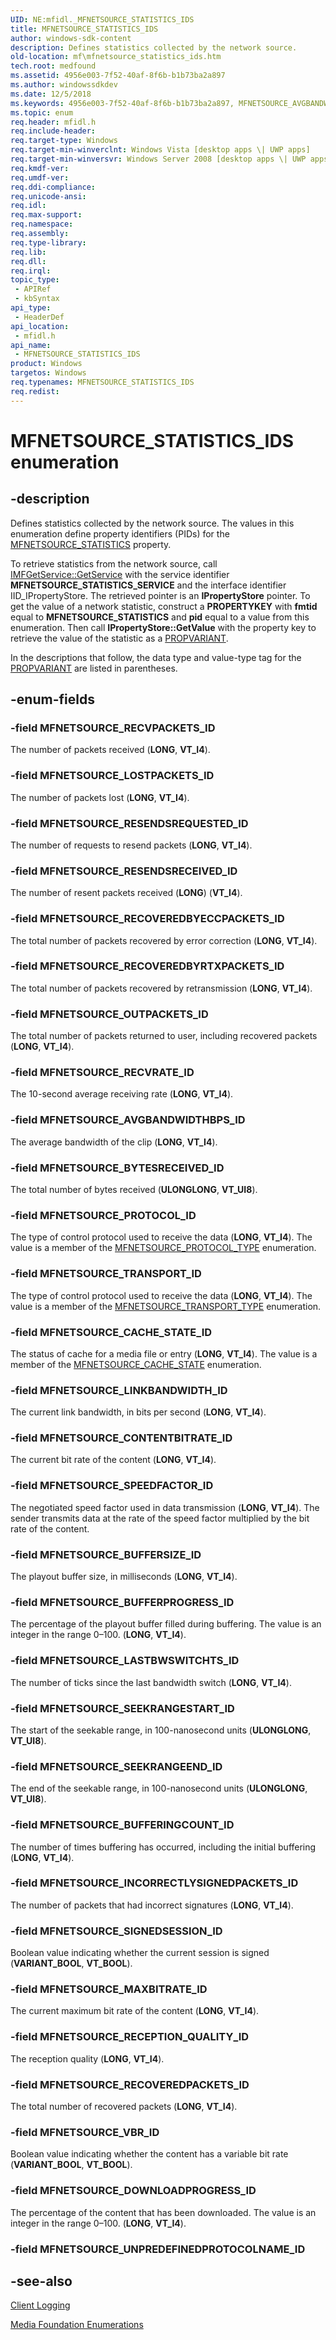 ```yaml
---
UID: NE:mfidl._MFNETSOURCE_STATISTICS_IDS
title: MFNETSOURCE_STATISTICS_IDS
author: windows-sdk-content
description: Defines statistics collected by the network source.
old-location: mf\mfnetsource_statistics_ids.htm
tech.root: medfound
ms.assetid: 4956e003-7f52-40af-8f6b-b1b73ba2a897
ms.author: windowssdkdev
ms.date: 12/5/2018
ms.keywords: 4956e003-7f52-40af-8f6b-b1b73ba2a897, MFNETSOURCE_AVGBANDWIDTHBPS_ID, MFNETSOURCE_BUFFERINGCOUNT_ID, MFNETSOURCE_BUFFERPROGRESS_ID, MFNETSOURCE_BUFFERSIZE_ID, MFNETSOURCE_BYTESRECEIVED_ID, MFNETSOURCE_CACHE_STATE_ID, MFNETSOURCE_CONTENTBITRATE_ID, MFNETSOURCE_DOWNLOADPROGRESS_ID, MFNETSOURCE_INCORRECTLYSIGNEDPACKETS_ID, MFNETSOURCE_LASTBWSWITCHTS_ID, MFNETSOURCE_LINKBANDWIDTH_ID, MFNETSOURCE_LOSTPACKETS_ID, MFNETSOURCE_MAXBITRATE_ID, MFNETSOURCE_OUTPACKETS_ID, MFNETSOURCE_PROTOCOL_ID, MFNETSOURCE_RECEPTION_QUALITY_ID, MFNETSOURCE_RECOVEREDBYECCPACKETS_ID, MFNETSOURCE_RECOVEREDBYRTXPACKETS_ID, MFNETSOURCE_RECOVEREDPACKETS_ID, MFNETSOURCE_RECVPACKETS_ID, MFNETSOURCE_RECVRATE_ID, MFNETSOURCE_RESENDSRECEIVED_ID, MFNETSOURCE_RESENDSREQUESTED_ID, MFNETSOURCE_SEEKRANGEEND_ID, MFNETSOURCE_SEEKRANGESTART_ID, MFNETSOURCE_SIGNEDSESSION_ID, MFNETSOURCE_SPEEDFACTOR_ID, MFNETSOURCE_STATISTICS_IDS, MFNETSOURCE_STATISTICS_IDS enumeration [Media Foundation], MFNETSOURCE_TRANSPORT_ID, MFNETSOURCE_VBR_ID, mf.mfnetsource_statistics_ids, mfidl/MFNETSOURCE_AVGBANDWIDTHBPS_ID, mfidl/MFNETSOURCE_BUFFERINGCOUNT_ID, mfidl/MFNETSOURCE_BUFFERPROGRESS_ID, mfidl/MFNETSOURCE_BUFFERSIZE_ID, mfidl/MFNETSOURCE_BYTESRECEIVED_ID, mfidl/MFNETSOURCE_CACHE_STATE_ID, mfidl/MFNETSOURCE_CONTENTBITRATE_ID, mfidl/MFNETSOURCE_DOWNLOADPROGRESS_ID, mfidl/MFNETSOURCE_INCORRECTLYSIGNEDPACKETS_ID, mfidl/MFNETSOURCE_LASTBWSWITCHTS_ID, mfidl/MFNETSOURCE_LINKBANDWIDTH_ID, mfidl/MFNETSOURCE_LOSTPACKETS_ID, mfidl/MFNETSOURCE_MAXBITRATE_ID, mfidl/MFNETSOURCE_OUTPACKETS_ID, mfidl/MFNETSOURCE_PROTOCOL_ID, mfidl/MFNETSOURCE_RECEPTION_QUALITY_ID, mfidl/MFNETSOURCE_RECOVEREDBYECCPACKETS_ID, mfidl/MFNETSOURCE_RECOVEREDBYRTXPACKETS_ID, mfidl/MFNETSOURCE_RECOVEREDPACKETS_ID, mfidl/MFNETSOURCE_RECVPACKETS_ID, mfidl/MFNETSOURCE_RECVRATE_ID, mfidl/MFNETSOURCE_RESENDSRECEIVED_ID, mfidl/MFNETSOURCE_RESENDSREQUESTED_ID, mfidl/MFNETSOURCE_SEEKRANGEEND_ID, mfidl/MFNETSOURCE_SEEKRANGESTART_ID, mfidl/MFNETSOURCE_SIGNEDSESSION_ID, mfidl/MFNETSOURCE_SPEEDFACTOR_ID, mfidl/MFNETSOURCE_STATISTICS_IDS, mfidl/MFNETSOURCE_TRANSPORT_ID, mfidl/MFNETSOURCE_VBR_ID
ms.topic: enum
req.header: mfidl.h
req.include-header: 
req.target-type: Windows
req.target-min-winverclnt: Windows Vista [desktop apps \| UWP apps]
req.target-min-winversvr: Windows Server 2008 [desktop apps \| UWP apps]
req.kmdf-ver: 
req.umdf-ver: 
req.ddi-compliance: 
req.unicode-ansi: 
req.idl: 
req.max-support: 
req.namespace: 
req.assembly: 
req.type-library: 
req.lib: 
req.dll: 
req.irql: 
topic_type:
 - APIRef
 - kbSyntax
api_type:
 - HeaderDef
api_location:
 - mfidl.h
api_name:
 - MFNETSOURCE_STATISTICS_IDS
product: Windows
targetos: Windows
req.typenames: MFNETSOURCE_STATISTICS_IDS
req.redist: 
---
```


# MFNETSOURCE_STATISTICS_IDS enumeration


## -description


Defines statistics collected by the network source. The values in this enumeration define property identifiers (PIDs) for the <a href="https://msdn.microsoft.com/1948481b-febd-434b-a5dc-faef592ea0ed">MFNETSOURCE_STATISTICS</a> property.

To retrieve statistics from the network source, call <a href="https://msdn.microsoft.com/4287dd1f-1718-4231-bc62-b58e0e61d688">IMFGetService::GetService</a> with the service identifier <b>MFNETSOURCE_STATISTICS_SERVICE</b> and the interface identifier IID_IPropertyStore. The retrieved pointer is an <b>IPropertyStore</b> pointer. To get the value of a network statistic, construct a <b>PROPERTYKEY</b> with <b>fmtid</b> equal to <b>MFNETSOURCE_STATISTICS</b> and <b>pid</b> equal to a value from this enumeration. Then call <b>IPropertyStore::GetValue</b> with the property key to retrieve the value of the statistic as a <a href="https://msdn.microsoft.com/e86cc279-826d-4767-8d96-fc8280060ea1">PROPVARIANT</a>. 

In the descriptions that follow, the data type and value-type tag for the <a href="https://msdn.microsoft.com/e86cc279-826d-4767-8d96-fc8280060ea1">PROPVARIANT</a> are listed in parentheses.


## -enum-fields




### -field MFNETSOURCE_RECVPACKETS_ID

The number of packets received (<b>LONG</b>, <b>VT_I4</b>).
          


### -field MFNETSOURCE_LOSTPACKETS_ID

The number of packets lost (<b>LONG</b>, <b>VT_I4</b>).
          


### -field MFNETSOURCE_RESENDSREQUESTED_ID

The number of requests to resend packets (<b>LONG</b>, <b>VT_I4</b>).
          


### -field MFNETSOURCE_RESENDSRECEIVED_ID

The number of resent packets received (<b>LONG</b>) (<b>VT_I4</b>).
          


### -field MFNETSOURCE_RECOVEREDBYECCPACKETS_ID

The total number of packets recovered by error correction (<b>LONG</b>, <b>VT_I4</b>).
          


### -field MFNETSOURCE_RECOVEREDBYRTXPACKETS_ID

The total number of packets recovered by retransmission (<b>LONG</b>, <b>VT_I4</b>).
          


### -field MFNETSOURCE_OUTPACKETS_ID

The total number of packets returned to user, including recovered packets (<b>LONG</b>, <b>VT_I4</b>).
          


### -field MFNETSOURCE_RECVRATE_ID

The 10-second average receiving rate (<b>LONG</b>, <b>VT_I4</b>).
          


### -field MFNETSOURCE_AVGBANDWIDTHBPS_ID

The average bandwidth of the clip (<b>LONG</b>, <b>VT_I4</b>).
          


### -field MFNETSOURCE_BYTESRECEIVED_ID

The total number of bytes received (<b>ULONGLONG</b>, <b>VT_UI8</b>).
          


### -field MFNETSOURCE_PROTOCOL_ID

The type of control protocol used to receive the data (<b>LONG</b>, <b>VT_I4</b>). The value is a member of the <a href="https://msdn.microsoft.com/dd628b9e-3c52-4c14-aa0f-5e0b811d3f57">MFNETSOURCE_PROTOCOL_TYPE</a> enumeration.
          


### -field MFNETSOURCE_TRANSPORT_ID

The type of control protocol used to receive the data (<b>LONG</b>, <b>VT_I4</b>). The value is a member of the <a href="https://msdn.microsoft.com/b3cdb604-15eb-4df7-af30-b21093c93781">MFNETSOURCE_TRANSPORT_TYPE</a> enumeration.
          


### -field MFNETSOURCE_CACHE_STATE_ID

The status of cache for a media file or entry (<b>LONG</b>, <b>VT_I4</b>). The value is a member of the <a href="https://msdn.microsoft.com/fc7f2f66-02a3-455a-820b-304a53494ef1">MFNETSOURCE_CACHE_STATE</a> enumeration.
          


### -field MFNETSOURCE_LINKBANDWIDTH_ID

The current link bandwidth, in bits per second (<b>LONG</b>, <b>VT_I4</b>).
          


### -field MFNETSOURCE_CONTENTBITRATE_ID

The current bit rate of the content (<b>LONG</b>, <b>VT_I4</b>).
          


### -field MFNETSOURCE_SPEEDFACTOR_ID

The negotiated speed factor used in data transmission (<b>LONG</b>, <b>VT_I4</b>). The sender transmits data at the rate of the speed factor multiplied by the bit rate of the content.
          


### -field MFNETSOURCE_BUFFERSIZE_ID

The playout buffer size, in milliseconds (<b>LONG</b>, <b>VT_I4</b>).
          


### -field MFNETSOURCE_BUFFERPROGRESS_ID

The percentage of the playout buffer filled during buffering. The value is an integer in the range 0–100. (<b>LONG</b>, <b>VT_I4</b>).
          


### -field MFNETSOURCE_LASTBWSWITCHTS_ID

The number of ticks since the last bandwidth switch (<b>LONG</b>, <b>VT_I4</b>).
          


### -field MFNETSOURCE_SEEKRANGESTART_ID

The start of the seekable range, in 100-nanosecond units (<b>ULONGLONG</b>, <b>VT_UI8</b>).
          


### -field MFNETSOURCE_SEEKRANGEEND_ID

The end of the seekable range, in 100-nanosecond units (<b>ULONGLONG</b>, <b>VT_UI8</b>). 
          


### -field MFNETSOURCE_BUFFERINGCOUNT_ID

The number of times buffering has occurred, including the initial buffering (<b>LONG</b>, <b>VT_I4</b>).
          


### -field MFNETSOURCE_INCORRECTLYSIGNEDPACKETS_ID

The number of packets that had incorrect signatures (<b>LONG</b>, <b>VT_I4</b>).
          


### -field MFNETSOURCE_SIGNEDSESSION_ID

Boolean value indicating whether the current session is signed (<b>VARIANT_BOOL</b>, <b>VT_BOOL</b>).
          


### -field MFNETSOURCE_MAXBITRATE_ID

The current maximum bit rate of the content (<b>LONG</b>, <b>VT_I4</b>).
          


### -field MFNETSOURCE_RECEPTION_QUALITY_ID

The reception quality (<b>LONG</b>, <b>VT_I4</b>).
          


### -field MFNETSOURCE_RECOVEREDPACKETS_ID

The total number of recovered packets (<b>LONG</b>, <b>VT_I4</b>).
          


### -field MFNETSOURCE_VBR_ID

Boolean value indicating whether the content has a variable bit rate (<b>VARIANT_BOOL</b>, <b>VT_BOOL</b>).
          


### -field MFNETSOURCE_DOWNLOADPROGRESS_ID

The percentage of the content that has been downloaded. The value is an integer in the range 0–100.  (<b>LONG</b>, <b>VT_I4</b>).
          


### -field MFNETSOURCE_UNPREDEFINEDPROTOCOLNAME_ID




## -see-also




<a href="https://msdn.microsoft.com/f91b48ae-3989-4c1d-929c-8ab28d7c8177">Client Logging</a>



<a href="https://msdn.microsoft.com/f26a730f-18c4-4247-acaf-af1dfad19086">Media Foundation Enumerations</a>
 

 

